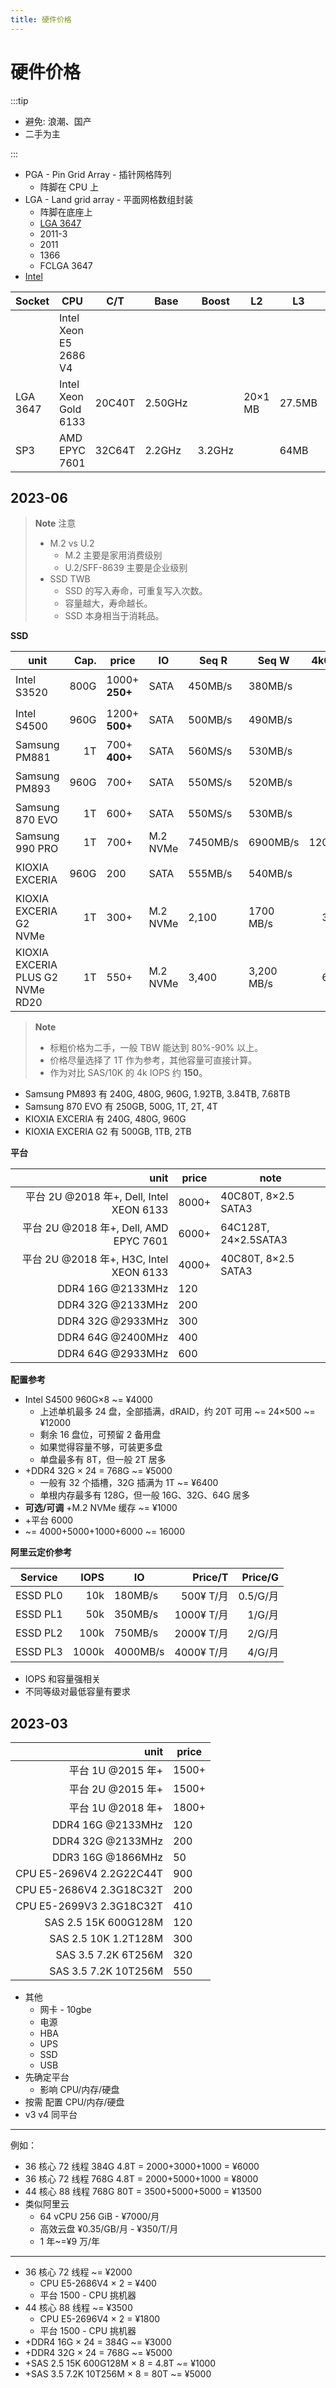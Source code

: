 ```yaml
---
title: 硬件价格
---
```


# 硬件价格

:::tip

- 避免: 浪潮、国产
- 二手为主

:::

- PGA - Pin Grid Array - 插针网格阵列
  - 阵脚在 CPU 上
- LGA - Land grid array - 平面网格数组封装
  - 阵脚在底座上
  - [LGA 3647](https://en.wikipedia.org/wiki/LGA_3647)
  - 2011-3
  - 2011
  - 1366
  - FCLGA 3647
- [Intel](./intel.md)

| Socket   | CPU                   | C/T    | Base    | Boost  | L2      | L3     | TDP  | Note    |
| -------- | --------------------- | ------ | ------- | ------ | ------- | ------ | ---- | ------- |
|          | Intel Xeon E5 2686 V4 |
| LGA 3647 | Intel Xeon Gold 6133  | 20C40T | 2.50GHz |        | 20×1 MB | 27.5MB | 150W | **OEM** |
| SP3      | AMD EPYC 7601         | 32C64T | 2.2GHz  | 3.2GHz |         | 64MB   | 180W |

## 2023-06

> **Note** 注意
>
> - M.2 vs U.2
>   - M.2 主要是家用消费级别
>   - U.2/SFF-8639 主要是企业级别
> - SSD TWB
>   - SSD 的写入寿命，可重复写入次数。
>   - 容量越大，寿命越长。
>   - SSD 本身相当于消耗品。

**SSD**

| unit                             | Cap. | price              | IO       | Seq R    | Seq W      | 4kQD32 IOPS |    TBW | P/E  | Note   |
| -------------------------------- | ---: | ------------------ | -------- | -------- | ---------- | ----------: | -----: | ---- | ------ |
| Intel S3520                      | 800G | 1000+<br/>**250+** | SATA     | 450MB/s  | 380MB/s    |     67K/17K | 1462TB | 1828 | 企业级 |
| Intel S4500                      | 960G | 1200+<br/>**500+** | SATA     | 500MB/s  | 490MB/s    |     72K/33K | 1860TB | 1937 | 企业级 |
| Samsung PM881                    |   1T | 700+<br/>**400+**  | SATA     | 560MS/s  | 530MB/s    |     98K/88K |        |      |
| Samsung PM893                    | 960G | 700+               | SATA     | 550MS/s  | 520MB/s    |     98K/30K | 1752TB | 1825 | 企业级 |
| Samsung 870 EVO                  |   1T | 600+               | SATA     | 550MS/s  | 530MB/s    |     98K/88K |  600TB | 600  |        |
| Samsung 990 PRO                  |   1T | 700+               | M.2 NVMe | 7450MB/s | 6900MB/s   | 1200K/1550K |  600TB | 600  |
| KIOXIA EXCERIA                   | 960G | 200                | SATA     | 555MB/s  | 540MB/s    |     81K/88K |  240TB | 250  | 消费级 |
| KIOXIA EXCERIA G2 NVMe           |   1T | 300+               | M.2 NVMe | 2,100    | 1700 MB/s  |   360K/400K |  400TB | 400  |
| KIOXIA EXCERIA PLUS G2 NVMe RD20 |   1T | 550+               | M.2 NVMe | 3,400    | 3,200 MB/s |   680K/620K |  400TB | 400  |

> **Note**
>
> - 标粗价格为二手，一般 TBW 能达到 80%-90% 以上。
> - 价格尽量选择了 1T 作为参考，其他容量可直接计算。
> - 作为对比 SAS/10K 的 4k IOPS 约 **150**。

- Samsung PM893 有 240G, 480G, 960G, 1.92TB, 3.84TB, 7.68TB
- Samsung 870 EVO 有 250GB, 500G, 1T, 2T, 4T
- KIOXIA EXCERIA 有 240G, 480G, 960G
- KIOXIA EXCERIA G2 有 500GB, 1TB, 2TB

<!--
https://wcm-stg.intel.com/content/www/cn/zh/ark/products/120524/intel-ssd-dc-s4500-series-1-9tb-2-5in-sata-6gbs-3d1-tlc.html
https://semiconductor.samsung.com/ssd/pc-ssd/pm881/
https://semiconductor.samsung.com/consumer-storage/internal-ssd/990-pro/
https://semiconductor.samsung.com/consumer-storage/internal-ssd/870evo/
https://semiconductor.samsung.com/ssd/datacenter-ssd/pm893/
https://apac.kioxia.com/en-apac/personal/ssd/exceria-plus-g2-nvme-ssd.html
https://apac.kioxia.com/en-apac/personal/ssd/exceria-sata-ssd.html
https://www.samsung.com/us/business/computing/memory-storage/enterprise-solid-state-drives/pm893-2-5-sata-960gb-mz-7l396000/
-->

**平台**

|                                     unit | price | note                 |
| ---------------------------------------: | ----- | -------------------- |
| 平台 2U @2018 年+, Dell, Intel XEON 6133 | 8000+ | 40C80T, 8×2.5 SATA3  |
|   平台 2U @2018 年+, Dell, AMD EPYC 7601 | 6000+ | 64C128T, 24×2.5SATA3 |
|  平台 2U @2018 年+, H3C, Intel XEON 6133 | 4000+ | 40C80T, 8×2.5 SATA3  |
|                        DDR4 16G @2133MHz | 120   |
|                        DDR4 32G @2133MHz | 200   |
|                        DDR4 32G @2933MHz | 300   |
|                        DDR4 64G @2400MHz | 400   |
|                        DDR4 64G @2933MHz | 600   |

**配置参考**

- Intel S4500 960G×8 ~= ¥4000
  - 上述单机最多 24 盘，全部插满，dRAID，约 20T 可用 ~= 24×500 ~= ¥12000
  - 剩余 16 盘位，可预留 2 备用盘
  - 如果觉得容量不够，可装更多盘
  - 单盘最多有 8T，但一般 2T 居多
- +DDR4 32G × 24 = 768G ~= ¥5000
  - 一般有 32 个插槽，32G 插满为 1T ~= ¥6400
  - 单根内存最多有 128G，但一般 16G、32G、64G 居多
- **可选/可调** +M.2 NVMe 缓存 ~= ¥1000
- +平台 6000
- ~= 4000+5000+1000+6000 ~= 16000

<!--
H330|

铂金(Platinum)最高端，主要是8xxx系列，8路;
黄金(Gold)其次，主要是5xxx和6xxx系列，4路
银(Silver)，主要是4xxx系列，双路;
铜(Bronze)，涵盖3xxx系列。

MySQL
https://dev.mysql.com/doc/refman/8.0/en/innodb-configuring-io-capacity.html
https://dev.mysql.com/doc/refman/8.0/en/optimizing-innodb-diskio.html
https://dev.mysql.com/doc/refman/8.0/en/innodb-parameters.html#sysvar_innodb_flush_method

innodb-flush-method=nofsync

ZFS 可关闭 double write buffer
-->

**阿里云定价参考**

| Service  |  IOPS | IO       |    Price/T |  Price/G |
| -------- | ----: | -------- | ---------: | -------: |
| ESSD PL0 |   10k | 180MB/s  |  500¥ T/月 | 0.5/G/月 |
| ESSD PL1 |   50k | 350MB/s  | 1000¥ T/月 |   1/G/月 |
| ESSD PL2 |  100k | 750MB/s  | 2000¥ T/月 |   2/G/月 |
| ESSD PL3 | 1000k | 4000MB/s | 4000¥ T/月 |   4/G/月 |

- IOPS 和容量强相关
- 不同等级对最低容量有要求

<!--
https://ecs-buy.aliyun.com/disk
-->

## 2023-03

|                     unit | price |
| -----------------------: | ----- |
|        平台 1U @2015 年+ | 1500+ |
|        平台 2U @2015 年+ | 1500+ |
|        平台 1U @2018 年+ | 1800+ |
|        DDR4 16G @2133MHz | 120   |
|        DDR4 32G @2133MHz | 200   |
|        DDR3 16G @1866MHz | 50    |
| CPU E5-2696V4 2.2G22C44T | 900   |
| CPU E5-2686V4 2.3G18C32T | 200   |
| CPU E5-2699V3 2.3G18C32T | 410   |
|     SAS 2.5 15K 600G128M | 120   |
|     SAS 2.5 10K 1.2T128M | 300   |
|      SAS 3.5 7.2K 6T256M | 320   |
|     SAS 3.5 7.2K 10T256M | 550   |

- 其他
  - 网卡 - 10gbe
  - 电源
  - HBA
  - UPS
  - SSD
  - USB
- 先确定平台
  - 影响 CPU/内存/硬盘
- 按需 配置 CPU/内存/硬盘
- v3 v4 同平台

---

例如：

- 36 核心 72 线程 384G 4.8T = 2000+3000+1000 = ¥6000
- 36 核心 72 线程 768G 4.8T = 2000+5000+1000 = ¥8000
- 44 核心 88 线程 768G 80T = 3500+5000+5000 = ¥13500
- 类似阿里云
  - 64 vCPU 256 GiB - ¥7000/月
  - 高效云盘 ¥0.35/GB/月 - ¥350/T/月
  - 1 年~=¥9 万/年

---

- 36 核心 72 线程 ~= ¥2000
  - CPU E5-2686V4 × 2 = ¥400
  - 平台 1500 - CPU 挑机器
- 44 核心 88 线程 ~= ¥3500
  - CPU E5-2696V4 × 2 = ¥1800
  - 平台 1500 - CPU 挑机器
- +DDR4 16G × 24 = 384G ~= ¥3000
- +DDR4 32G × 24 = 768G ~= ¥5000
- +SAS 2.5 15K 600G128M × 8 = 4.8T ~= ¥1000
- +SAS 3.5 7.2K 10T256M × 8 = 80T ~= ¥5000
